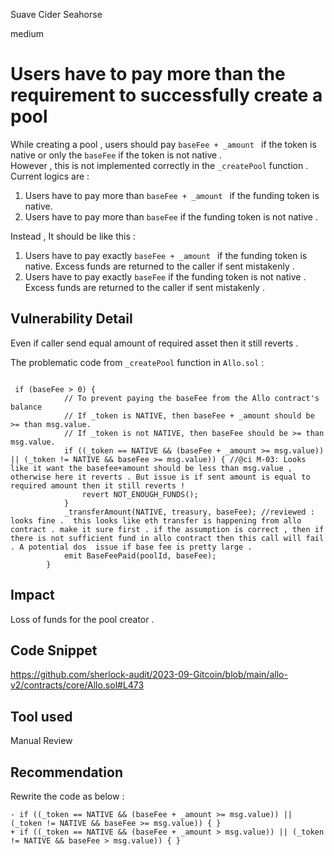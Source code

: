 Suave Cider Seahorse

medium

# Users have to pay more than the requirement to successfully create a pool
While creating a pool , users should pay `baseFee + _amount ` if the token is native or only the `baseFee` if the token is not native .  
However , this is not implemented correctly in the `_createPool` function . Current logics are : 
1. Users have to pay more than  `baseFee + _amount ` if the funding  token is native. 
2. Users have to pay more than  `baseFee` if the  funding token is not native .  

Instead , It should be like this : 
1. Users have to pay   exactly  `baseFee + _amount ` if the funding  token is native.  Excess funds are returned to the caller if sent mistakenly . 
2. Users have to pay   exactly  `baseFee` if the  funding token is not native .  Excess funds are returned to the caller if sent mistakenly . 
## Vulnerability Detail
Even if caller send equal amount of required asset then it still reverts . 

The problematic code from `_createPool` function in `Allo.sol`  : 

```solidity

 if (baseFee > 0) {
            // To prevent paying the baseFee from the Allo contract's balance
            // If _token is NATIVE, then baseFee + _amount should be >= than msg.value.
            // If _token is not NATIVE, then baseFee should be >= than msg.value.
            if ((_token == NATIVE && (baseFee + _amount >= msg.value)) || (_token != NATIVE && baseFee >= msg.value)) { //@ci M-03: Looks like it want the basefee+amount should be less than msg.value , otherwise here it reverts . But issue is if sent amount is equal to required amount then it still reverts ! 
                revert NOT_ENOUGH_FUNDS();
            }
            _transferAmount(NATIVE, treasury, baseFee); //reviewed : looks fine .  this looks like eth transfer is happening from allo contract . make it sure first . if the assumption is correct , then if there is not sufficient fund in allo contract then this call will fail . A potential dos  issue if base fee is pretty large .  
            emit BaseFeePaid(poolId, baseFee);
        }
```
## Impact
Loss of funds for the pool creator . 
## Code Snippet
https://github.com/sherlock-audit/2023-09-Gitcoin/blob/main/allo-v2/contracts/core/Allo.sol#L473
## Tool used

Manual Review

## Recommendation
Rewrite the code as below : 
```solidity 
- if ((_token == NATIVE && (baseFee + _amount >= msg.value)) || (_token != NATIVE && baseFee >= msg.value)) { }
+ if ((_token == NATIVE && (baseFee + _amount > msg.value)) || (_token != NATIVE && baseFee > msg.value)) { }
```